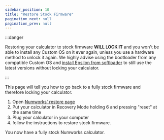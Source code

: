 ```yaml
---
sidebar_position: 10
title: "Restore Stock Firmware"
pagination_next: null
pagination_prev: null
---
```


:::danger

Restoring your calculator to stock firmware **WILL LOCK IT** and you won't be able to install any Custom OS on it ever again, unless you use a hardware method to unlock it again. We highly advise using the bootloader from any compatible Custom OS and [install Epsilon from softloader](./cfw/install-epsilon-from-softloader) to still use the latest versions without locking your calculator.

:::


This page will tell you how to go back to a fully stock firmware and therefore locking your calculator.

1. Open [Numworks' restore page](https://numworks.com/rescue)
2. Put your calculator in Recovery Mode holding 6 and pressing "reset" at the same time
3. Plug your calculator in your computer
4. follow the instructions to restore stock firmware.

You now have a fully stock Numworks calculator.
